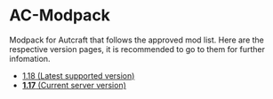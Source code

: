 <!-- @format -->

# AC-Modpack

Modpack for Autcraft that follows the approved mod list. Here are the respective version pages, it is recommended to go to them for further infomation.

- [1.18 (Latest supported version)](1.18/README.md)
- [**1.17** (Current server version)](1.17/README.md)
